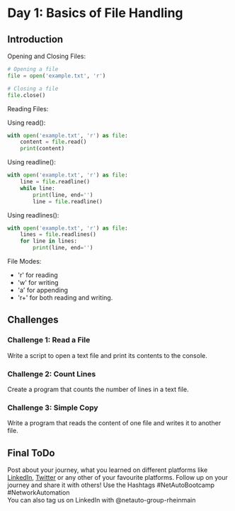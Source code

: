 # Day 1: Basics of File Handling
## Introduction

Opening and Closing Files:
```Python
# Opening a file
file = open('example.txt', 'r')

# Closing a file
file.close()
```

Reading Files:

Using read():
```Python 
with open('example.txt', 'r') as file:
    content = file.read()
    print(content)
```
Using readline():
```Python
with open('example.txt', 'r') as file:
    line = file.readline()
    while line:
        print(line, end='')
        line = file.readline()
```

Using readlines():
```Python
with open('example.txt', 'r') as file:
    lines = file.readlines()
    for line in lines:
        print(line, end='')
```
File Modes:

* 'r' for reading
* 'w' for writing
* 'a' for appending
* 'r+' for both reading and writing.


## Challenges
### Challenge 1: Read a File
Write a script to open a text file and print its contents to the console.
### Challenge 2: Count Lines
Create a program that counts the number of lines in a text file.
### Challenge 3: Simple Copy
Write a program that reads the content of one file and writes it to another file.

## Final ToDo

Post about your journey, what you learned on different platforms like [LinkedIn](https://www.linkedin.com/feed/), [Twitter](https://x.com/intent/post?url=https%3A%2F%2Fgithub.com%2FNetAuto-RheinMain%2FNetAuto-Bootcamp&text=I%20just%20completed%20Day%201%20of%20the%20NetAuto%20Bootcamp%20on%20Python%20Programming!&hashtags=NetAutoBootcamp%2CNetworkAutomation) or any other of your favourite platforms. Follow up on your journey and share it with others! Use the Hashtags #NetAutoBootcamp #NetworkAutomation </br>
You can also tag us on LinkedIn with @netauto-group-rheinmain